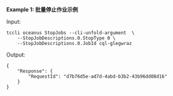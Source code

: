 **Example 1: 批量停止作业示例**



Input: 

```
tccli oceanus StopJobs --cli-unfold-argument  \
    --StopJobDescriptions.0.StopType 0 \
    --StopJobDescriptions.0.JobId cql-glegwraz
```

Output: 
```
{
    "Response": {
        "RequestId": "d7b76d5e-ad7d-4abd-b3b2-43b96dd08d16"
    }
}
```

